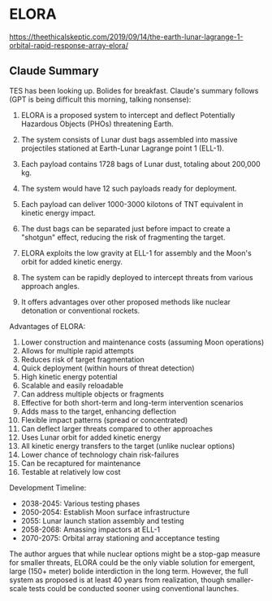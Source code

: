 # ELORA

https://theethicalskeptic.com/2019/09/14/the-earth-lunar-lagrange-1-orbital-rapid-response-array-elora/

## Claude Summary

TES has been looking up. Bolides for breakfast. Claude's summary follows (GPT is being difficult this morning, talking nonsense):

1. ELORA is a proposed system to intercept and deflect Potentially Hazardous Objects (PHOs) threatening Earth.

2. The system consists of Lunar dust bags assembled into massive projectiles stationed at Earth-Lunar Lagrange point 1 (ELL-1).

3. Each payload contains 1728 bags of Lunar dust, totaling about 200,000 kg.

4. The system would have 12 such payloads ready for deployment.

5. Each payload can deliver 1000-3000 kilotons of TNT equivalent in kinetic energy impact.

6. The dust bags can be separated just before impact to create a "shotgun" effect, reducing the risk of fragmenting the target.

7. ELORA exploits the low gravity at ELL-1 for assembly and the Moon's orbit for added kinetic energy.

8. The system can be rapidly deployed to intercept threats from various approach angles.

9. It offers advantages over other proposed methods like nuclear detonation or conventional rockets.

Advantages of ELORA:

1. Lower construction and maintenance costs (assuming Moon operations)
2. Allows for multiple rapid attempts
3. Reduces risk of target fragmentation
4. Quick deployment (within hours of threat detection)
5. High kinetic energy potential
6. Scalable and easily reloadable
7. Can address multiple objects or fragments
8. Effective for both short-term and long-term intervention scenarios
9. Adds mass to the target, enhancing deflection
10. Flexible impact patterns (spread or concentrated)
11. Can deflect larger threats compared to other approaches
12. Uses Lunar orbit for added kinetic energy
13. All kinetic energy transfers to the target (unlike nuclear options)
14. Lower chance of technology chain risk-failures
15. Can be recaptured for maintenance
16. Testable at relatively low cost

Development Timeline:

- 2038-2045: Various testing phases
- 2050-2054: Establish Moon surface infrastructure
- 2055: Lunar launch station assembly and testing
- 2058-2068: Amassing impactors at ELL-1
- 2070-2075: Orbital array stationing and acceptance testing

The author argues that while nuclear options might be a stop-gap measure for smaller threats, ELORA could be the only viable solution for emergent, large (150+ meter) bolide interdiction in the long term. However, the full system as proposed is at least 40 years from realization, though smaller-scale tests could be conducted sooner using conventional launches.
